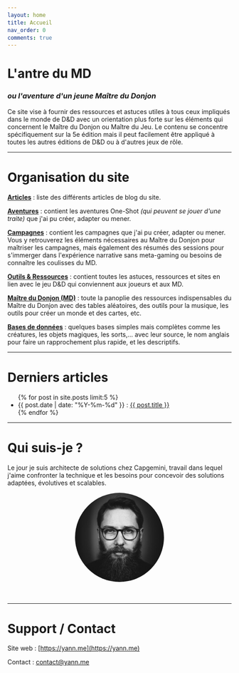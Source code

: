 ```yaml
---
layout: home
title: Accueil
nav_order: 0
comments: true
---
```


# L'antre du MD
### *ou l'aventure d'un jeune Maître du Donjon*

Ce site vise à fournir des ressources et astuces utiles à tous ceux impliqués dans le monde de D&D avec un orientation plus forte sur les éléments qui concernent le Maître du Donjon ou Maître du Jeu. Le contenu se concentre spécifiquement sur la 5e édition mais il peut facilement être appliqué à toutes les autres éditions de D&D ou à d'autres jeux de rôle.

---

# Organisation du site


**[Articles](/articles.html)** : liste des différents articles de blog du site.

**[Aventures](/aventures/)** : contient les aventures One-Shot *(qui peuvent se jouer d'une traite)* que j'ai pu créer, adapter ou mener.

**[Campagnes](/campagnes/)** : contient les campagnes que j'ai pu créer, adapter ou mener. Vous y retrouverez les éléments nécessaires au Maître du Donjon pour maîtriser les campagnes, mais également des résumés des sessions pour s'immerger dans l'expérience narrative sans meta-gaming ou besoins de connaître les coulisses du MD.

**[Outils & Ressources](/outils-ressources/)** : contient toutes les astuces, ressources et sites en lien avec le jeu D&D qui conviennent aux joueurs et aux MD.

**[Maître du Donjon (MD)](/maitre-du-donjon/)** : toute la panoplie des ressources indispensables du Maître du Donjon avec des tables aléatoires, des outils pour la musique, les outils pour créer un monde et des cartes, etc.

**[Bases de données](/donnees)** : quelques bases simples mais complètes comme les créatures, les objets magiques, les sorts,... avec leur source, le nom anglais pour faire un rapprochement plus rapide, et les descriptifs.

---


# Derniers articles

<ul>
  {% for post in site.posts limit:5 %}
    <li>
      {{ post.date | date: "%Y-%m-%d" }} : <a href="{{ post.url }}">{{ post.title }}</a>
    </li>
  {% endfor %}
</ul>


---


# Qui suis-je ?

Le jour je suis architecte de solutions chez Capgemini, travail dans lequel j'aime confronter la technique et les besoins pour concevoir des solutions adaptées, évolutives et scalables.

<p align="center"><img src="assets/profil.jpg" width="200" style="border-radius: 50%;" /></p>

<br/>
<hr>

# Support / Contact

Site web : [https://yann.me](https://yann.me)

Contact : contact@yann.me

